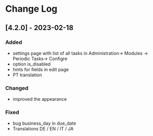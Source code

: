 # Change Log


## [4.2.0] - 2023-02-18

### Added

- settings page with list of all tasks in Administration-> Modules -> Periodic Tasks-> Configre
- option is_disabled
- hints for fields in edit page
- PT translation

### Changed
- improved the appearance

### Fixed

- bug business_day in due_date
- Translations DE / EN / IT / JA

 